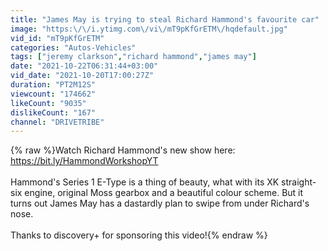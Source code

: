 ```yaml
---
title: "James May is trying to steal Richard Hammond's favourite car"
image: "https:\/\/i.ytimg.com\/vi\/mT9pKfGrETM\/hqdefault.jpg"
vid_id: "mT9pKfGrETM"
categories: "Autos-Vehicles"
tags: ["jeremy clarkson","richard hammond","james may"]
date: "2021-10-22T06:31:44+03:00"
vid_date: "2021-10-20T17:00:27Z"
duration: "PT2M12S"
viewcount: "174662"
likeCount: "9035"
dislikeCount: "167"
channel: "DRIVETRIBE"
---
```

{% raw %}Watch Richard Hammond's new show here: <a rel="nofollow" target="blank" href="https://bit.ly/HammondWorkshopYT">https://bit.ly/HammondWorkshopYT</a><br /><br />Hammond's Series 1 E-Type is a thing of beauty, what with its XK straight-six engine, original Moss gearbox and a beautiful colour scheme. But it turns out James May has a dastardly plan to swipe from under Richard's nose.<br /><br />Thanks to discovery+ for sponsoring this video!{% endraw %}

